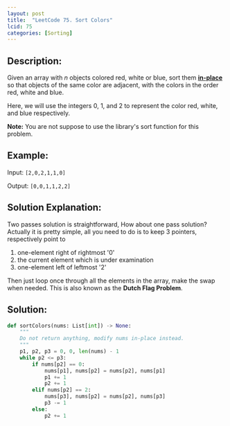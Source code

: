 ```yaml
---
layout: post
title:  "LeetCode 75. Sort Colors"
lcid: 75
categories: [Sorting]
---
```

## Description:
Given an array with *n* objects colored red, white or blue, sort them **[in-place](https://en.wikipedia.org/wiki/In-place_algorithm)** so that objects of the same color are adjacent, with the colors in the order red, white and blue.

Here, we will use the integers 0, 1, and 2 to represent the color red, white, and blue respectively.

**Note:** You are not suppose to use the library's sort function for this problem.

## Example:
Input: `[2,0,2,1,1,0]`

Output: `[0,0,1,1,2,2]`

## Solution Explanation:
Two passes solution is straightforward, How about one pass solution? Actually it is pretty simple, all you need to do is to keep 3 pointers, respectively point to 

1. one-element right of rightmost '0'
2. the current element which is under examination
3. one-element left of leftmost '2'

Then just loop once through all the elements in the array, make the swap when needed. This is also known as the **Dutch Flag Problem**.

## Solution:
```python
def sortColors(nums: List[int]) -> None:
    """
    Do not return anything, modify nums in-place instead.
    """
    p1, p2, p3 = 0, 0, len(nums) - 1
    while p2 <= p3:
        if nums[p2] == 0:
            nums[p1], nums[p2] = nums[p2], nums[p1]
            p1 += 1
            p2 += 1
        elif nums[p2] == 2:
            nums[p3], nums[p2] = nums[p2], nums[p3]
            p3 -= 1
        else:
            p2 += 1
```

